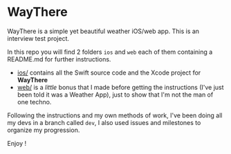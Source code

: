 # WayThere
WayThere is a simple yet beautiful weather iOS/web app.
This is an interview test project.

In this repo you will find 2 folders `ios` and `web` each of them containing a README.md for further instructions.

* [ios/](ios/) contains all the Swift source code and the Xcode project for **WayThere**
* [web/](web/) is a *little* bonus that I made before getting the instructions (I've just been told it was a Weather App), just to show that I'm not the man of one techno.

Following the instructions and my own methods of work, I've been doing all my devs in a branch called `dev`, I also used issues and milestones to organize my progression.

Enjoy !
